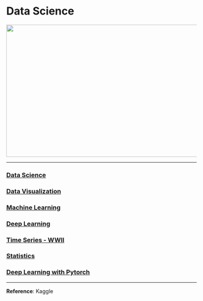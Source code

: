 # Data Science
<p align="center"><img width="1000" height="350" src="https://intellipaat.com/blog/wp-content/uploads/2016/11/What-is-Data-Science.docx.jpg"></p>

---

### [Data Science](https://github.com/ankur715/data_science/blob/master/data_science.ipynb)

### [Data Visualization](https://github.com/ankur715/data_science/tree/master/data_visualization)

### [Machine Learning](https://github.com/ankur715/data_science/tree/master/machine_learning)

### [Deep Learning](https://github.com/ankur715/data_science/tree/master/deep_learning)

### [Time Series - WWII](https://github.com/ankur715/data_science/tree/master/time_series_ww2)

### [Statistics](https://github.com/ankur715/data_science/tree/master/statistics)

### [Deep Learning with Pytorch](https://github.com/ankur715/data_science/tree/master/deep_learning_with_pytorch)
  
---

__Reference__: Kaggle
